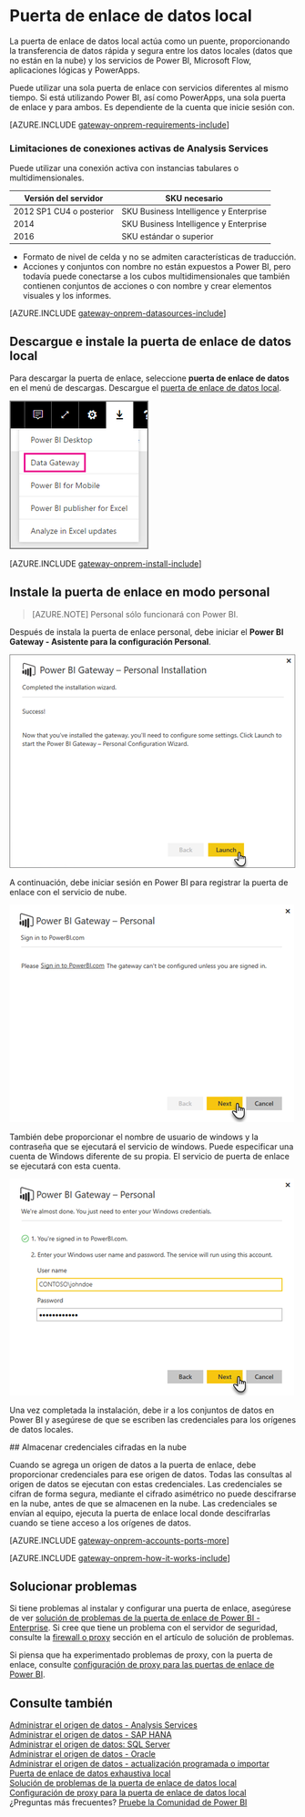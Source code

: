 <properties
pageTitle="Puerta de enlace de datos local"
description="Se trata de una visión general de la puerta de enlace de datos local para Power BI. Puede utilizar esta puerta de enlace para trabajar con orígenes de datos de DirectQuery. También puede utilizar esta puerta de enlace para actualizar conjuntos de datos de nube con datos locales."
services="powerbi"
documentationCenter=""
authors="guyinacube"
manager="mblythe"
backup=""
editor=""
tags=""
qualityFocus="no"
qualityDate=""/>

<tags
ms.service="powerbi"
ms.devlang="NA"
ms.topic="article"
ms.tgt_pltfrm="na"
ms.workload="powerbi"
ms.date="10/12/2016"
ms.author="asaxton"/>
# Puerta de enlace de datos local

La puerta de enlace de datos local actúa como un puente, proporcionando la transferencia de datos rápida y segura entre los datos locales (datos que no están en la nube) y los servicios de Power BI, Microsoft Flow, aplicaciones lógicas y PowerApps.

Puede utilizar una sola puerta de enlace con servicios diferentes al mismo tiempo. Si está utilizando Power BI, así como PowerApps, una sola puerta de enlace y para ambos. Es dependiente de la cuenta que inicie sesión con.

<!-- Shared Requirements Include -->
[AZURE.INCLUDE [gateway-onprem-requirements-include](../includes/gateway-onprem-requirements-include.md)]

### Limitaciones de conexiones activas de Analysis Services

Puede utilizar una conexión activa con instancias tabulares o multidimensionales.

|**Versión del servidor**|**SKU necesario**|
|---|---|
|2012 SP1 CU4 o posterior|SKU Business Intelligence y Enterprise|
|2014|SKU Business Intelligence y Enterprise|
|2016|SKU estándar o superior|

- Formato de nivel de celda y no se admiten características de traducción.
- Acciones y conjuntos con nombre no están expuestos a Power BI, pero todavía puede conectarse a los cubos multidimensionales que también contienen conjuntos de acciones o con nombre y crear elementos visuales y los informes.

<!-- Shared Install steps Include -->
[AZURE.INCLUDE [gateway-onprem-datasources-include](../includes/gateway-onprem-datasources-include.md)]
 
## Descargue e instale la puerta de enlace de datos local

Para descargar la puerta de enlace, seleccione **puerta de enlace de datos** en el menú de descargas. Descargue el [puerta de enlace de datos local](http://go.microsoft.com/fwlink/?LinkID=820925).

![](media/powerbi-gateway-onprem/powerbi-download-data-gateway.png)

<!-- Shared Install steps Include -->
[AZURE.INCLUDE [gateway-onprem-install-include](../includes/gateway-onprem-install-include.md)]

## Instale la puerta de enlace en modo personal 

> [AZURE.NOTE] Personal sólo funcionará con Power BI.

Después de instala la puerta de enlace personal, debe iniciar el **Power BI Gateway - Asistente para la configuración Personal**.

![](media/powerbi-gateway-onprem/personal-gateway-launch-configuration.png)

A continuación, debe iniciar sesión en Power BI para registrar la puerta de enlace con el servicio de nube.

![](media/powerbi-gateway-onprem/personal-gateway-signin.png)

También debe proporcionar el nombre de usuario de windows y la contraseña que se ejecutará el servicio de windows. Puede especificar una cuenta de Windows diferente de su propia. El servicio de puerta de enlace se ejecutará con esta cuenta.

![](media/powerbi-gateway-onprem/personal-gateway-windows-service.png)

Una vez completada la instalación, debe ir a los conjuntos de datos en Power BI y asegúrese de que se escriben las credenciales para los orígenes de datos locales.

<a name="credentials">
## Almacenar credenciales cifradas en la nube

Cuando se agrega un origen de datos a la puerta de enlace, debe proporcionar credenciales para ese origen de datos. Todas las consultas al origen de datos se ejecutan con estas credenciales. Las credenciales se cifran de forma segura, mediante el cifrado asimétrico no puede descifrarse en la nube, antes de que se almacenen en la nube. Las credenciales se envían al equipo, ejecuta la puerta de enlace local donde descifrarlas cuando se tiene acceso a los orígenes de datos.

<!-- Account and Port information -->
[AZURE.INCLUDE [gateway-onprem-accounts-ports-more](../includes/gateway-onprem-accounts-ports-more.md)]

<!-- How the gateway works -->
[AZURE.INCLUDE [gateway-onprem-how-it-works-include](../includes/gateway-onprem-how-it-works-include.md)]

## Solucionar problemas

Si tiene problemas al instalar y configurar una puerta de enlace, asegúrese de ver [solución de problemas de la puerta de enlace de Power BI - Enterprise](powerbi-gateway-enterprise-tshoot.md). Si cree que tiene un problema con el servidor de seguridad, consulte la [firewall o proxy](powerbi-gateway-enterprise-tshoot.md#firewall-or-proxy) sección en el artículo de solución de problemas.

Si piensa que ha experimentado problemas de proxy, con la puerta de enlace, consulte [configuración de proxy para las puertas de enlace de Power BI](powerbi-gateway-proxy.md).

## Consulte también

[Administrar el origen de datos - Analysis Services](powerbi-gateway-enterprise-manage-ssas.md)  
[Administrar el origen de datos - SAP HANA](powerbi-gateway-enterprise-manage-sap.md)  
[Administrar el origen de datos: SQL Server](powerbi-gateway-enterprise-manage-sql.md)  
[Administrar el origen de datos - Oracle](powerbi-gateway-onprem-manage-oracle.md)  
[Administrar el origen de datos - actualización programada o importar](powerbi-gateway-enterprise-manage-scheduled-refresh.md)  
[Puerta de enlace de datos exhaustiva local](powerbi-gateway-onprem-indepth.md)  
[Solución de problemas de la puerta de enlace de datos local](powerbi-gateway-onprem-tshoot.md)  
[Configuración de proxy para la puerta de enlace de datos local](powerbi-gateway-proxy.md)  
¿Preguntas más frecuentes? [Pruebe la Comunidad de Power BI](http://community.powerbi.com/)
